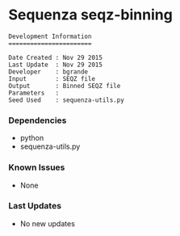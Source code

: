 # Sequenza seqz-binning

```
Development Information
=======================

Date Created : Nov 29 2015
Last Update  : Nov 29 2015
Developer    : bgrande
Input        : SEQZ file
Output       : Binned SEQZ file
Parameters   : 
Seed Used    : sequenza-utils.py
```

### Dependencies

- python
- sequenza-utils.py

### Known Issues

- None

### Last Updates

- No new updates
